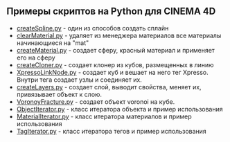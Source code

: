## Примеры скриптов на Python для CINEMA 4D

- [createSpline.py][1] - один из способов создать сплайн
- [clearMaterial.py][2] - удаляет из менеджера материалов все материалы начинающиеся на "mat"
- [createMaterial.py][3] - создает сферу, красный материал и применяет его на сферу
- [createCloner.py][4] - создает клонер из кубов, размещенных в линию
- [XpressoLinkNode.py][5] - создает куб и вешает на него тег Xpresso. Внутри тега создает узлы и соединяет их.
- [createLayers.py][6] - создает слой, выводит свойства, меняет их, привязывает объект к слою.
- [VoronoyFracture.py][7] - создает объект voronoi на кубе.
- [ObjectIterator.py][8] - класс итератора объекта и пример использования
- [MaterialIterator.py][9] - класс итератора материалов и пример использования
- [TagIterator.py][10] - класс итератора тегов и пример использования










[1]: createSpline.py "createSpline.py"
[2]: clearMaterial.py "clearMaterial.py"
[3]: createMaterial.py "createMaterial.py"
[4]: createCloner.py "createCloner.py"
[5]: XpressoLinkNode.py "XpressoLinkNode.py"
[6]: createLayers.py "createLayers.py"
[7]: VoronoyFracture.py "VoronoyFracture.py"
[8]: ObjectIterator.py "ObjectIterator.py"
[9]: MaterialIterator.py "MaterialIterator.py"
[10]: TagIterator.py "TagIterator.py"